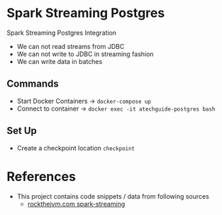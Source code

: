 # Spark Streaming Postgres

Spark Streaming Postgres Integration

- We can not read streams from JDBC
- We can not write to JDBC in streaming fashion
- We can write data in batches

## Commands
- Start Docker Containers -> `docker-compose up`
- Connect to container -> `docker exec -it atechguide-postgres bash`



## Set Up

- Create a checkpoint location `checkpoint`

# References
- This project contains code snippets / data from following sources
  - [rockthejvm.com  spark-streaming](https://rockthejvm.com/p/spark-streaming)
  
  